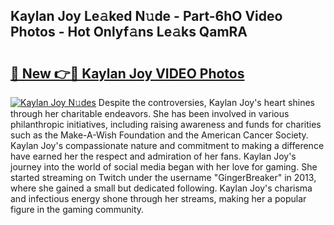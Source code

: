## Kaylan Joy Le𝚊ked N𝚞de - Part-6hO Video Photos - Hot Onlyf𝚊ns Le𝚊ks QamRA

# <h2><a href="http://ab29567.deff.icu/?id=Kaylan+Joy">🔗 New 👉🔴 Kaylan Joy VIDEO Photos</a></h2>

[![Kaylan Joy N𝚞des](https://i.imgur.com/rIISA9y.gif)](http://ab29567.deff.icu/?id=Kaylan+Joy)
Despite the controversies, Kaylan Joy's heart shines through her charitable endeavors. She has been involved in various philanthropic initiatives, including raising awareness and funds for charities such as the Make-A-Wish Foundation and the American Cancer Society. Kaylan Joy's compassionate nature and commitment to making a difference have earned her the respect and admiration of her fans. Kaylan Joy's journey into the world of social media began with her love for gaming. She started streaming on Twitch under the username "GingerBreaker" in 2013, where she gained a small but dedicated following. Kaylan Joy's charisma and infectious energy shone through her streams, making her a popular figure in the gaming community.
